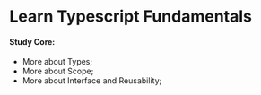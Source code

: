 # **Learn Typescript Fundamentals**

#### **Study Core:**

-   More about Types;
-   More about Scope;
-   More about Interface and Reusability;
